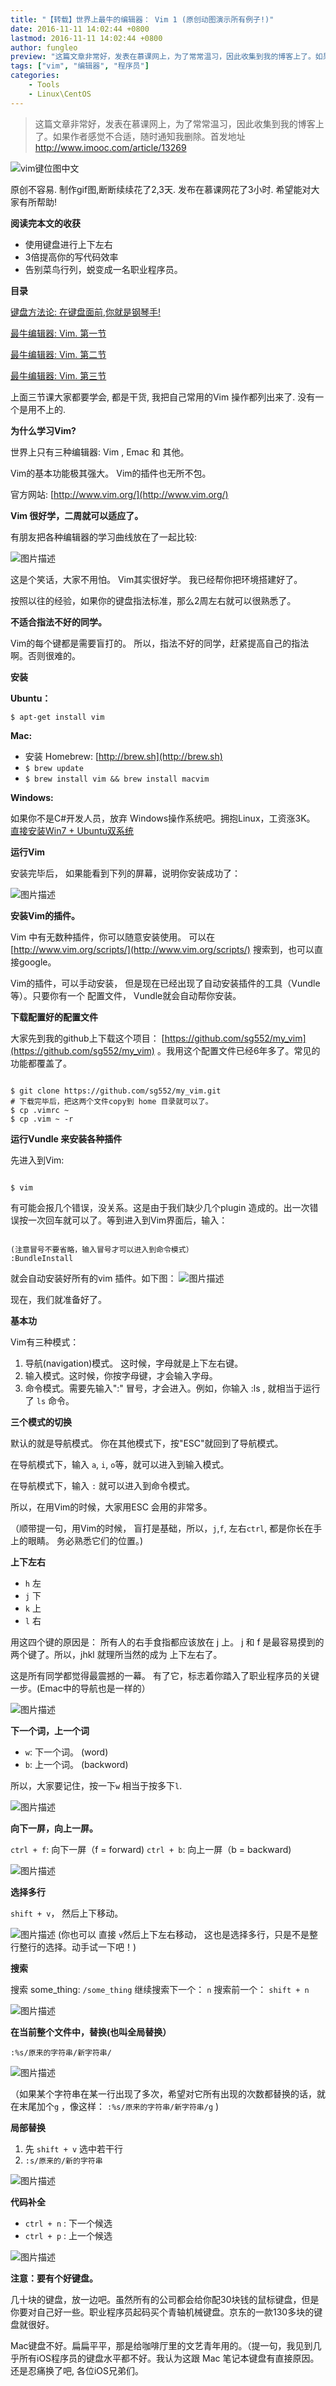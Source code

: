 ```yaml
---
title: "【转载】世界上最牛的编辑器： Vim 1 (原创动图演示所有例子!)"
date: 2016-11-11 14:02:44 +0800
lastmod: 2016-11-11 14:02:44 +0800
author: fungleo
preview: "这篇文章非常好，发表在慕课网上，为了常常温习，因此收集到我的博客上了。如果作者感觉不合适，随时通知我删除。首发地址http://www.imooc.com/article/13269原创不容易.制作gif图,断断续续花了2,3天.发布在慕课网花了3小时.希望能对大家有所帮助!阅读完本文的收获使用键盘进行上下左右3倍提高你的写代码效率告别菜鸟行列，蜕变成一名职业程序员。目录键盘方法论"
tags: ["vim", "编辑器", "程序员"]
categories:
    - Tools
    - Linux\CentOS
---
```


> 这篇文章非常好，发表在慕课网上，为了常常温习，因此收集到我的博客上了。如果作者感觉不合适，随时通知我删除。首发地址 http://www.imooc.com/article/13269

![vim键位图中文](http://blog.ngedit.com/vi-vim-cheat-sheet-sch.gif)

原创不容易. 制作gif图,断断续续花了2,3天. 发布在慕课网花了3小时. 希望能对大家有所帮助!

**阅读完本文的收获**

*   使用键盘进行上下左右
*   3倍提高你的写代码效率
*   告别菜鸟行列，蜕变成一名职业程序员。

**目录**

[键盘方法论: 在键盘面前,你就是钢琴手!](http://www.imooc.com/article/13277)

[最牛编辑器: Vim. 第一节](http://www.imooc.com/article/13269)

[最牛编辑器: Vim. 第二节](http://www.imooc.com/article/13272)

[最牛编辑器: Vim. 第三节](http://www.imooc.com/article/13275)

上面三节课大家都要学会, 都是干货, 我把自己常用的Vim 操作都列出来了. 没有一个是用不上的.

**为什么学习Vim?**

世界上只有三种编辑器: Vim , Emac 和 其他。

Vim的基本功能极其强大。 Vim的插件也无所不包。

官方网站: [http://www.vim.org/](http://www.vim.org/)

**Vim 很好学，二周就可以适应了。**

有朋友把各种编辑器的学习曲线放在了一起比较:

![图片描述](http://img.mukewang.com/57e8b6f50001066a04650314.jpg)

这是个笑话，大家不用怕。 Vim其实很好学。 我已经帮你把环境搭建好了。

按照以往的经验，如果你的键盘指法标准，那么2周左右就可以很熟悉了。

**不适合指法不好的同学。**

Vim的每个键都是需要盲打的。 所以，指法不好的同学，赶紧提高自己的指法啊。否则很难的。

**安装**

**Ubuntu：**

`$ apt-get install vim`

**Mac:**

*   安装 Homebrew: [http://brew.sh](http://brew.sh)
*   `$ brew update`
*   `$ brew install vim && brew install macvim`

**Windows:**

如果你不是C#开发人员，放弃 Windows操作系统吧。拥抱Linux，工资涨3K。
[直接安装Win7 + Ubuntu双系统](http://www.imooc.com/article/12957)

**运行Vim**

安装完毕后， 如果能看到下列的屏幕，说明你安装成功了：

![图片描述](http://img.mukewang.com/57e8b9c00001003509970453.png")

**安装Vim的插件。**

Vim 中有无数种插件，你可以随意安装使用。 可以在 [http://www.vim.org/scripts/](http://www.vim.org/scripts/) 搜索到，也可以直接google。

Vim的插件，可以手动安装， 但是现在已经出现了自动安装插件的工具（Vundle等）。只要你有一个 配置文件， Vundle就会自动帮你安装。



**下载配置好的配置文件**

大家先到我的github上下载这个项目： [https://github.com/sg552/my_vim](https://github.com/sg552/my_vim) 。我用这个配置文件已经6年多了。常见的功能都覆盖了。

```

$ git clone https://github.com/sg552/my_vim.git
# 下载完毕后，把这两个文件copy到 home 目录就可以了。
$ cp .vimrc ~
$ cp .vim ~ -r
```



**运行Vundle 来安装各种插件**

先进入到Vim:

```

$ vim
```

有可能会报几个错误，没关系。这是由于我们缺少几个plugin 造成的。出一次错误按一次回车就可以了。等到进入到Vim界面后，输入：

```

(注意冒号不要省略，输入冒号才可以进入到命令模式）
:BundleInstall
```

就会自动安装好所有的vim 插件。如下图：
![图片描述](http://img.mukewang.com/57e8bb4f000198f808150512.png)

现在，我们就准备好了。


**基本功**

Vim有三种模式：

1.  导航(navigation)模式。 这时候，字母就是上下左右键。
2.  输入模式。这时候，你按字母键，才会输入字母。
3.  命令模式。需要先输入":" 冒号，才会进入。例如，你输入 :ls , 就相当于运行了 `ls` 命令。



**三个模式的切换**

默认的就是导航模式。 你在其他模式下，按"ESC"就回到了导航模式。

在导航模式下，输入 `a`, `i`, `o`等，就可以进入到输入模式。

在导航模式下，输入 `:` 就可以进入到命令模式。

所以，在用Vim的时候，大家用ESC 会用的非常多。

（顺带提一句，用Vim的时候， 盲打是基础，所以，`j`,`f`, 左右`ctrl`, 都是你长在手上的眼睛。 务必熟悉它们的位置。)



**上下左右**

*   `h` 左
*   `j` 下
*   `k` 上
*   `l` 右

用这四个键的原因是： 所有人的右手食指都应该放在 j 上。 j 和 f 是最容易摸到的两个键了。所以，jhkl 就理所当然的成为 上下左右了。

这是所有同学都觉得最震撼的一幕。 有了它，标志着你踏入了职业程序员的关键一步。(Emac中的导航也是一样的）

![图片描述](http://img.mukewang.com/57e8bebb0001fe9712600393.gif")


**下一个词，上一个词**

*   `w`: 下一个词。 (word)
*   `b`: 上一个词。 (backword)

所以，大家要记住，按一下`w` 相当于按多下`l`.

![图片描述](http://img.mukewang.com/57e8bf5e0001d06912600597.gif")

**向下一屏，向上一屏。**

`ctrl + f`: 向下一屏（f = forward)
`ctrl + b`: 向上一屏（b = backward)

![图片描述](http://img.mukewang.com/57e8c0420001c02912600081.gif")

**选择多行**

`shift + v`， 然后上下移动。

![图片描述](http://img.mukewang.com/57e8c1590001f41512600237.gif")
(你也可以 直接 `v`然后上下左右移动， 这也是选择多行，只是不是整行整行的选择。动手试一下吧！)

**搜索**

搜索 some_thing: `/some_thing`
继续搜索下一个： `n`
搜索前一个： `shift + n`

![图片描述](http://img.mukewang.com/57e8c24e0001227e12600597.gif)


**在当前整个文件中，替换(也叫全局替换）**

`:%s/原来的字符串/新字符串/`

![图片描述](http://img.mukewang.com/57e8c1bd0001d1db12600598.gif)

（如果某个字符串在某一行出现了多次，希望对它所有出现的次数都替换的话，就在末尾加个`g` ，像这样： `:%s/原来的字符串/新字符串/g` )



**局部替换**

1.  先 `shift + v` 选中若干行
2.  `:s/原来的/新的字符串`

![图片描述](http://img.mukewang.com/57e8c3190001d87812600419.gif)



**代码补全**

*   `ctrl + n` : 下一个候选
*   `ctrl + p` : 上一个候选

![图片描述](http://img.mukewang.com/57e8c3610001f65d12600393.gif)



**注意：要有个好键盘。**

几十块的键盘，放一边吧。虽然所有的公司都会给你配30块钱的鼠标键盘，但是你要对自己好一些。职业程序员起码买个青轴机械键盘。京东的一款130多块的键盘就很好。

Mac键盘不好。扁扁平平，那是给咖啡厅里的文艺青年用的。（提一句，我见到几乎所有iOS程序员的键盘水平都不好。我认为这跟 Mac 笔记本键盘有直接原因。还是忍痛换了吧, 各位iOS兄弟们。